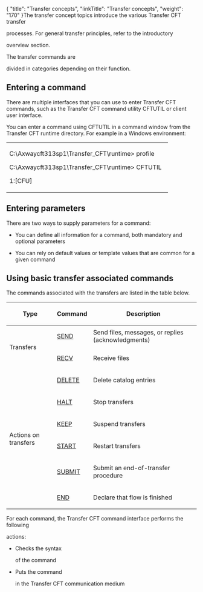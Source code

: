 {
    "title": "Transfer concepts",
    "linkTitle": "Transfer concepts",
    "weight": "170"
}The transfer concept topics introduce the various Transfer CFT transfer
processes. For general transfer principles, refer to the introductory
overview section.

The transfer commands are
divided in categories depending on their function.

## Entering a command

There are multiple interfaces that you can use to enter Transfer CFT commands, such as the Transfer CFT command utility CFTUTIL or client user interface.

You can enter a command using CFTUTIL in a command window from the Transfer CFT runtime directory. For example in a Windows environment:

<table data-cellspacing="0">
<tbody>
<tr class="odd">
<td><p>C:\Axwaycft313sp1\Transfer_CFT\runtime&gt; profile</p>
<p>C:\Axwaycft313sp1\Transfer_CFT\runtime&gt; CFTUTIL  </p>
<p>1:[CFU]</p></td>
</tr>
</tbody>
</table>

## Entering parameters

There are two ways to supply parameters for a command:

-   You can define all information for a command, both mandatory and optional parameters

<!-- -->

-   You can rely on default values or template values that are common for a given command

## <span id="Transfer_associated_commands"></span>Using basic transfer associated commands

The commands associated with the transfers are listed in the table below.

<table data-cellspacing="0">
<thead>
<tr class="header">
<th><p>Type</p></th>
<th><p>Command</p></th>
<th><p>Description</p></th>
</tr>
</thead>
<tbody>
<tr class="odd">
<td rowspan="2" data-valign="top" width="25%"><p>Transfers </p></td>
<td data-valign="top" width="19%"><p><a href="submitting_transfers_start_here.htm">SEND</a> </p></td>
<td data-valign="top" width="56%">Send files, messages, or replies (acknowledgments)</td>
</tr>
<tr class="even">
<td data-valign="top" width="19%"><p><a href="submitting_transfers_start_here.htm">RECV</a> </p></td>
<td data-valign="top" width="56%"><p>Receive files </p></td>
</tr>
<tr class="odd">
<td rowspan="6" data-valign="top" width="25%"><p>Actions on transfers </p></td>
<td data-valign="top" width="19%"><p><a href="../../../admin_intro/admin_commands_intro/delete_command">DELETE</a></p></td>
<td data-valign="top" width="56%"><p>Delete catalog entries </p></td>
</tr>
<tr class="even">
<td data-valign="top" width="19%"><p><a href="../../../c_intro_userinterfaces/about_cftutil/managing_transfer_states/halt_command">HALT</a></p></td>
<td data-valign="top" width="56%"><p>Stop transfers </p></td>
</tr>
<tr class="odd">
<td data-valign="top" width="19%"><p><a href="../../../c_intro_userinterfaces/about_cftutil/managing_transfer_states/keep_command">KEEP</a></p></td>
<td data-valign="top" width="56%"><p>Suspend transfers </p></td>
</tr>
<tr class="even">
<td data-valign="top" width="19%"><p><a href="../../../c_intro_userinterfaces/about_cftutil/managing_transfer_states/start_command">START</a></p></td>
<td data-valign="top" width="56%"><p>Restart transfers </p></td>
</tr>
<tr class="odd">
<td data-valign="top" width="19%"><p><a href="../../../c_intro_userinterfaces/about_cftutil/managing_transfer_states/submit_command">SUBMIT</a></p></td>
<td data-valign="top" width="56%"><p>Submit an end-of-transfer procedure</p></td>
</tr>
<tr class="even">
<td data-valign="top" width="19%"><p><a href="../../../c_intro_userinterfaces/about_cftutil/managing_transfer_states/end_command">END</a></p></td>
<td data-valign="top" width="56%"><p>Declare that flow is finished</p></td>
</tr>
</tbody>
</table>

For each command, the Transfer CFT command interface performs the following
actions:

-   Checks the syntax
    of the command
-   Puts the command
    in the Transfer CFT communication medium
